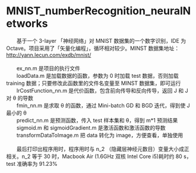 # MNIST_numberRecognition_neuralNetworks
　　基于一个 3-layer 「神经网络」对 MNIST 数据集的一个数字识别，IDE 为 Octave。项目采用了「矢量化编程」，循环相对较少。MINST 数据集地址：http://yann.lecun.com/exdb/mnist/<br/>
<br/>
　　ex_nn.m 是项目的执行文件<br/>
　　loadData.m 是加载数据的函数，参数为 0 时加载 test 数据，否则加载 training 数据；只要修改此函数里的文件名变量至 MINST 数据集，即可运行<br/>
　　lrCostFunction_nn.m 是代价函数，包含前向传导和反向传导，返回 J 和 J 对 θ 的导数<br/>
　　fmin_nn.m 是求取 θ 的函数，通过 Mini-batch GD 和 BGD 迭代，得到使 J 最小的 θ<br/>
　　predict_nn.m 是预测函数，传入 test 样本集和 θ，得到 m*1 预测结果<br/>
　　sigmoid.m 和 sigmoidGradient.m 是激活函数和激活函数的导数<br/>
　　transformDataToImage.m 把 data 转化为 image，方便查看，单独使用<br/>
<br/>
　　最后打印出程序用时，程序用时与 n_2 （隐藏层神经元数目）变量大小成正相关。n_2 等于 30 时，Macbook Air (1.6GHz 双核 Intel Core i5)耗时约 80 s， test 准确率为 91.23%<br/>
